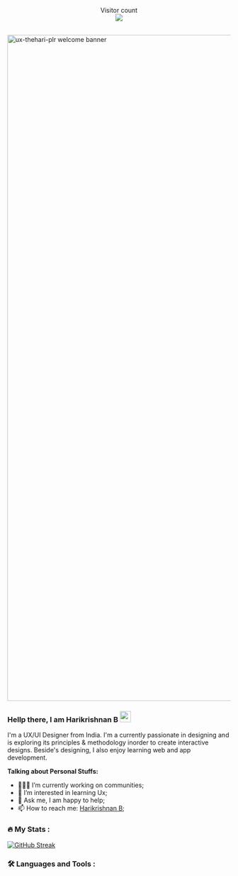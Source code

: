 <p align="center"> 
  Visitor count<br>
  <img src="https://profile-counter.glitch.me/ux-thehari-plr/count.svg" />
</p>
<br>
<img width="1500" alt="ux-thehari-plr welcome banner" src="https://user-images.githubusercontent.com/72938167/196027573-582784e8-5a98-475c-8e9c-18c909c46f91.png">

### Hellp there, I am Harikrishnan B <img src="https://media.giphy.com/media/hvRJCLFzcasrR4ia7z/giphy.gif" width="25px"> 

I'm a UX/UI Designer from India. I'm a currently passionate in designing and is exploring its principles & methodology inorder to create interactive designs. Beside's designing, I also enjoy learning web and app development.

**Talking about Personal Stuffs:**

- 👨🏽‍💻 I’m currently working on communities;
- 🌱 I’m interested in learning Ux; 
- 💬 Ask me, I am happy to help;
- 📫 How to reach me: [Harikrishnan B](https://www.linkedin.com/in/harikrishnan-b-52229618b);



### :fire: My Stats :

[![GitHub Streak](http://github-readme-streak-stats.herokuapp.com?user=ux-thehari-plr&theme=dark&background=000000)](https://git.io/streak-stats)


### :hammer_and_wrench: Languages and Tools :
